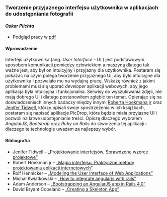 ### Tworzenie przyjaznego interfejsu użytkownika w aplikacjach do udostępniania fotografii
#### *Oskar Plichta*

* Podgląd pracy w [pdf](https://github.com/oplichta/magisterka/blob/master/magisterka.pdf?raw=true)

#### Wprowadzenie

Interfejs użytkownika (ang. *User Interface* - UI ) jest podstawowym sposobem komunikacji pomiędzy człowiekiem a maszyną dlatego tak ważne jest, aby był on intuicyjny i przyjazny dla użytkownika.
Postaram się pokazać na czym polega tworzenie przyjaznego UI, aby było intuicyjne dla użytkownika i pozwalało mu na wydajną pracę. Wskażę również z jakimi problemami musi się uporać *developer* aplikacji webowych, aby jego aplikacja była intuicyjna i funkcjonalna. Serwisy do wyszukiwania zdjęć, nie mają dobrego UI i dlatego postanowiłem zgłębić ten temat. Opierając się na  doświadczeniach innych badaczy  między innymi [Roberta Hoekmana jr](http://helion.pl/ksiazki/magia-interfejsu-praktyczne-metody-projektowania-aplikacji-internetowych-robert-hoekman-jr,magint.htm#szczegoly)  oraz [Jenifer Tidwell](http://helion.pl/ksiazki/projektowanie-interfejsow-sprawdzone-wzorce-projektowe-jenifer-tidwell,projin.htm), którzy opisali swoje spostrzeżenia w ich książkach, postaram się napisać aplikacje PicDrop, która  będzie miała przyjazne UI i pozwoli na łatwe udostępnianie treści.
Opiszę dlaczego wybrałem *AngularJS*, *Bootstrap* oraz *Ruby on Rails* do stworzenia tej aplikacji i dlaczego te technologie uważam za najlepszy wybór.

#### Bibliografia

<ul>
<li>Jenifer Tidwell – <a href="http://helion.pl/ksiazki/projektowanie-interfejsow-sprawdzone-wzorce-projektowe-jenifer-tidwell,projin.htm">„Projektowanie interfejsów. Sprawdzone wzorce projektowe”</a></li>
<li>Robert Hoekman jr – <a href="http://helion.pl/ksiazki/magia-interfejsu-praktyczne-metody-projektowania-aplikacji-internetowych-robert-hoekman-jr,magint.htm">„Magia interfejsu. Praktyczne metody projektowania aplikacji internetowych”</a></li>
<li>Rolf Hennicker – <a href="http://www.pst.informatik.uni-muenchen.de/~kochn/pUML2001-Hen-Koch.pdf">„Modeling the User Interface of Web Applications”</a></li>
<li>Michał Kwiatkowski – <a href="https://shellycloud.com/blog/2013/10/how-to-integrate-angularjs-with-rails-4">„How to integrate angularjs with rails”</a></li>
<li>Adam Anderson – <a href="http://asanderson.org/posts/2013/06/03/bootstrapping-angular-rails-part-1">„Bootstrapping an AngularJS app in Rails 4.0”</a></li>
<li>David Bryant Copeland – <a href="http://angular-rails.com/bootstrap.html">„Creating a Skeleton App”</a></li>
</ul>

